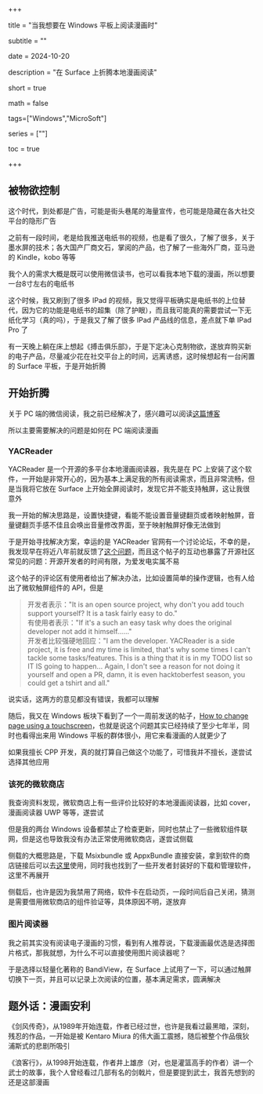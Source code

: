 +++  


title = "当我想要在 Windows 平板上阅读漫画时"  


subtitle = ""  


date = 2024-10-20  


description = "在 Surface 上折腾本地漫画阅读"  


short = true  


math = false  


tags=["Windows","MicroSoft"]  


series = [""]  


toc = true  


+++  


## 被物欲控制  


这个时代，到处都是广告，可能是街头巷尾的海量宣传，也可能是隐藏在各大社交平台的隐形广告  


之前有一段时间，老是给我推送电纸书的视频，也是看了很久，了解了很多，关于墨水屏的技术；各大国产厂商文石，掌阅的产品，也了解了一些海外厂商，亚马逊的 Kindle，kobo 等等  


我个人的需求大概是既可以使用微信读书，也可以看我本地下载的漫画，所以想要一台8寸左右的电纸书  


这个时候，我又刷到了很多 IPad 的视频，我又觉得平板确实是电纸书的上位替代，因为它的功能是电纸书的超集（除了护眼），而且我可能真的需要尝试一下无纸化学习（真的吗），于是我又了解了很多 IPad 产品线的信息，差点就下单 IPad Pro 了  


有一天晚上躺在床上想起《搏击俱乐部》，于是下定决心克制物欲，遂放弃购买新的电子产品，尽量减少花在社交平台上的时间，远离诱惑，这时候想起有一台闲置的 Surface 平板，于是开始折腾  


## 开始折腾  


关于 PC 端的微信阅读，我之前已经解决了，感兴趣可以阅读[这篇博客](https://luxe7.icu/posts/pc%E5%BE%AE%E4%BF%A1%E8%AF%BB%E4%B9%A6%E6%9C%80%E4%BD%B3%E5%AE%9E%E8%B7%B5/)  

  

所以主要需要解决的问题是如何在 PC 端阅读漫画  


### YACReader  


YACReader 是一个开源的多平台本地漫画阅读器，我先是在 PC 上安装了这个软件，一开始是非常开心的，因为基本上满足我的所有阅读需求，而且非常流畅，但是当我将它放在 Surface 上开始全屏阅读时，发现它并不能支持触屏，这让我很意外  


我一开始的解决思路是，设置快捷键，看能不能设置音量键翻页或者映射触屏，音量键翻页手感不佳且会唤出音量修改界面，至于映射触屏好像无法做到  


于是开始寻找解决方案，幸运的是 YACReader 官网有一个讨论论坛，不幸的是，我发现早在将近八年前就反馈了[这个问题](https://www.yacreader.com/forum/support-windows/998-windows-10-touch-version-please)，而且这个帖子的互动也暴露了开源社区常见的问题：开源开发者的时间有限，为爱发电实属不易  


这个帖子的评论区有使用者给出了解决办法，比如设置简单的操作逻辑，也有人给出了微软触屏组件的 API，但是  
>开发者表示："It is an open source project, why don't you add touch support yourself? It is a task fairly easy to do."  
>有使用者表示："If it's a such an easy task why does the original developer not add it himself......"  
>开发者比较强硬地回应："I am the developer. YACReader is a side project, it is free and my time is limited, that's why some times I can't tackle some tasks/features. This is a thing that it is in my TODO list so IT IS going to happen...  Again, I don't see a reason for not doing it yourself and open a PR, damn, it is even hacktoberfest season, you could get a tshirt and all."  


说实话，这两方的意见都没有错误，我都可以理解  


随后，我又在 Windows 板块下看到了一个一周前发送的帖子，[How to change page using a touchscreen](https://www.yacreader.com/forum/support-windows/2624-how-to-change-page-using-a-touchscreen)，也就是说这个问题其实已经持续了至少七年半，同时也看得出来用 Windows 平板的群体很小，用它来看漫画的人就更少了  


如果我擅长 CPP 开发，真的就打算自己做这个功能了，可惜我并不擅长，遂尝试选择其他应用  


### 该死的微软商店  


我查询资料发现，微软商店上有一些评价比较好的本地漫画阅读器，比如 cover，漫画阅读器 UWP 等等，遂尝试  


但是我的两台 Windows 设备都禁止了检查更新，同时也禁止了一些微软组件联网，但是这也导致我没有办法正常使用微软商店，遂尝试侧载  


侧载的大概思路是，下载 Msixbundle 或 AppxBundle 直接安装，拿到软件的商店链接后可以去[这里](https://link.zhihu.com/?target=https%3A//store.rg-adguard.net/)使用，同时我也找到了一些开发者封装好的下载和管理软件，这里不再展开  


侧载后，也许是因为我禁用了网络，软件卡在启动页，一段时间后自己关闭，猜测是需要借用微软商店的组件验证等，具体原因不明，遂放弃  


### 图片阅读器  


我之前其实没有阅读电子漫画的习惯，看到有人推荐说，下载漫画最优选是选择图片格式，那我就想，为什么不可以直接使用图片阅读器呢？  


于是选择以轻量化著称的 BandiView，在 Surface 上试用了一下，可以通过触屏切换下一页，并且可以记录上次阅读的位置，基本满足需求，圆满解决  


## 题外话：漫画安利  


《剑风传奇》，从1989年开始连载，作者已经过世，也许是我看过最黑暗，深刻，残忍的作品，一开始是被 Kentaro Miura 的伟大画工震撼，随后被整个作品俄狄浦斯式的悲剧所吸引  


  


《浪客行》，从1998开始连载，作者井上雄彦（对，也是灌篮高手的作者）讲一个武士的故事，我个人曾经看过几部有名的剑戟片，但是要提到武士，我首先想到的还是这部漫画